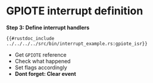 # GPIOTE interrupt definition

**Step 3: Define interrupt handlers**

```rust,noplaypen
{{#rustdoc_include ../../../../src/bin/interrupt_example.rs:gpiote_isr}}
```

- Get `GPIOTE` reference
- Check what happened
- Set flags accordingly
- **Dont forget: Clear event**